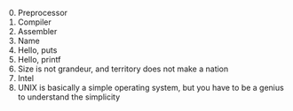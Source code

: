 0. Preprocessor 
1. Compiler
2. Assembler 
3. Name 
4. Hello, puts 
5. Hello, printf 
6. Size is not grandeur, and territory does not make a nation
7. Intel 
8. UNIX is basically a simple operating system, but you have to be a genius to understand the simplicity 
